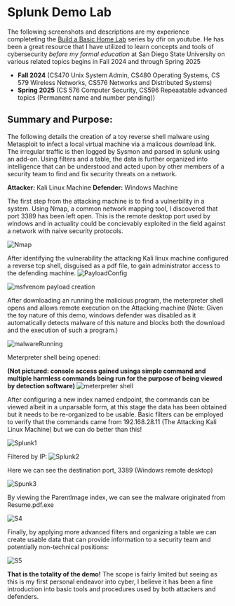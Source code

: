 # Splunk Demo Lab  
The following screenshots and descriptions are my experience completeting the [Build a Basic Home Lab](https://www.youtube.com/watch?v=-8X7Ay4YCoA) series by dfir on youtube.
He has been a great resource that I have utilized to learn concepts and tools of cybersecurity *before my formal education* at San Diego State University on various related topics begins in Fall 2024 and through Spring 2025 
- **Fall 2024** (CS470 Unix System Admin, CS480 Operating Systems, CS 579 Wireless Networks, CS576 Networks and Distributed Systems)
- **Spring 2025** (CS 576 Computer Security, CS596 Repeaatable advanced topics (Permanent name and number pending))

## Summary and Purpose: 
The following details the creation of a toy reverse shell malware using Metasploit to infect a local virtual machine via a malicous download link. The irregular traffic is then logged by Sysmon and parsed in splunk using an add-on. Using filters and a table, the data is further organized into intelligence that can be understood and acted upon by other members of a security team to find and fix security threats on a network.

**Attacker:** Kali Linux Machine
**Defender:** Windows Machine

The first step from the attacking machine is to find a vulnerbility in a system. Using Nmap, a common network mapping tool, I discovered that port 3389 has been left open. This is the remote desktop port used by windows and in actuality could be concievably exploited in the field against a network with naive security protocols.

![Nmap](https://github.com/KellenMurphy60/PersonalRepo/assets/126136167/65e581e0-a1b6-4fa1-8180-284bede8192e)

After identifying the vulnerability the attacking Kali linux machine configured a reverse tcp shell, disguised as a pdf file, to gain administrator access to the defending machine.
![PayloadConfig](https://github.com/KellenMurphy60/PersonalRepo/assets/126136167/08e6e923-482d-4bc1-8502-0b27c6d78716)

![msfvenom payload creation](https://github.com/KellenMurphy60/PersonalRepo/assets/126136167/b1130f14-628a-4a70-88d1-5d65f878e519)

After downloading an running the malicious program, the meterpreter shell opens and allows remote execution on the Attacking machine (Note: Given the toy nature of this demo, windows defender was disabled as it automatically detects malware of this nature and blocks both the download and the execution of such a program.)

![malwareRunning](https://github.com/KellenMurphy60/PersonalRepo/assets/126136167/71ad51b0-a783-4681-b15b-04459228e4b7)

Meterpreter shell being opened: 

**(Not pictured: console access gained usinga simple command and multiple harmless commands being run for the purpose of being viewed by detection software)**
![meterpreter shell](https://github.com/KellenMurphy60/PersonalRepo/assets/126136167/c0254e72-6639-40f1-acc3-6116e2d18157)

After configuring a new index named endpoint, the commands can be viewed albeit in a unparsable form, at this stage the data has been obtained but it needs to be re-organized to be usable. 
Basic filters can be employed to verify that the commands came from 192.168.28.11 (The Attacking Kali Linux Machine) but we can do better than this!

![Splunk1](https://github.com/KellenMurphy60/PersonalRepo/assets/126136167/492bf0e8-ed51-4c7e-b9e9-81f4def9c430)

Filtered by IP: 
![Splunk2](https://github.com/KellenMurphy60/PersonalRepo/assets/126136167/bfbf866d-6795-4b8f-bf14-356332aed7db)

Here we can see the destination port, 3389 (Windows remote desktop) 

![Spunk3](https://github.com/KellenMurphy60/PersonalRepo/assets/126136167/28818444-daae-4d61-93c4-52a9f7eb483f)

By viewing the ParentImage index, we can see the malware originated from Resume.pdf.exe

![S4](https://github.com/KellenMurphy60/PersonalRepo/assets/126136167/7cc02b07-08cf-45f6-8b6c-bcd9c3fe229a)

Finally, by applying more advanced filters and organizing a table we can create usable data that can provide information to a security team and potentially non-technical positions:

![S5](https://github.com/KellenMurphy60/PersonalRepo/assets/126136167/6b3ee2e0-c266-4419-b3a6-adddef15622a)

**That is the totality of the demo!** The scope is fairly limited but seeing as this is my first personal endeavor into cyber, I believe it has been a fine introduction into basic tools and procedures used by both attackers and defenders. 

